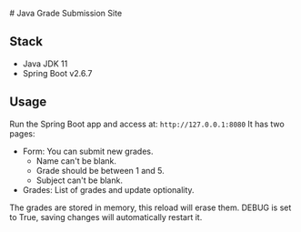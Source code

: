 # Java Grade Submission Site

## Stack

- Java JDK 11
- Spring Boot v2.6.7

## Usage

Run the Spring Boot app and access at: `http://127.0.0.1:8080`
It has two pages:
- Form: You can submit new grades.
    - Name can't be blank.
    - Grade should be between 1 and 5.
    - Subject can't be blank.
- Grades: List of grades and update optionality.

The grades are stored in memory, this reload will erase them.
DEBUG is set to True, saving changes will automatically restart it.
